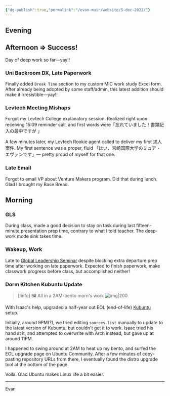 ```yaml
---
{"dg-publish":true,"permalink":"/evan-muir/website/5-dec-2022/"}
---
```


## Evening

## Afternoon  ⇒ Success!
Day of deep work so far—yay!!

### Uni Backroom DX, Late Paperwork
Finally added `Break Time` section to my custom MIC work study Excel form. After already being adopted by some staff/admin, this latest addition should make it irresistible—yay!!

### Levtech Meeting Mishaps
Forgot my Levtech College explanatory session. Realized right upon receiving 15:09 reminder call, and first words were「忘れていました！書類記入の最中ですが 」

A few minutes later, my Levtech Rookie agent called to deliver my first 求人案件. My first sentence was a proper, fluid 「はい、宮崎国際大学のミュア・エヴァンです」— pretty proud of myself for that one.

### Late Email
Forgot to email VP about Venture Makers program. Did that during lunch. Glad I brought my Base Bread.

## Morning

### GLS
During class, made a good decision to stay on task during last fifteen-minute presentation prep time, contrary to what I told teacher. The deep-work mode sink takes time.  

### Wakeup, Work
Late to [Global Leadership Seminar](MIC/三年/後期/IDS312-1%20Global%20Leadership%20Seminar/IDS312-1%20Global%20Leadership%20Seminar.md) despite blocking extra departure prep time after working on late paperwork. Expected to finish paperwork, make classwork progress before class, but accomplished neither!

### Dorm Kitchen Kubuntu Update

> [!info] 🖼️ All in a 2AM-bento morn's work
> ![img|200](https://lh3.googleusercontent.com/a5s3MEMZTbXr6zEWu3PKubD4drJovfawl3G6RbgMPurpKD0yM8Mug3ksmuhcNVOufuDkGoOVd-3mDKOZCxpHT1zSQNDi1mtnUC_7ARYpDftrxH5PZL4gsjXlqU24Imx-g66JY3H9S4da6sLuqZ7L3K2UEefWj-kIAUmn4tfLxhQcrwt2UTB7LixVUEHKTeYYgQjtrnJv5KKc8I6N8yTgbHm0PLASSFh1BPDq8bEk1Ix0ifNNX31hZP24PePRKah763AKEBL761FJcPnGGg_Y6yjePQm0cJAIFHNeuN0-_wNg9x0bfEWnAhyDK4e-Kfhkhr_WSR90MMsWv3ZjdTsmANdThUkX8LChQq8yxOK4uChls4ORpSZuEksQLXl6reEx-jqrnj1C16QriCzFjCx7O2cEQZ_ifHm_u0uMFjd2BO2HBAO-dhJjwKafSB9wmtNoBxHG5VxqkctblpywIxC1fKouqsXZhzs9AfQbvZizu6lShGy6uskZmvNlZoVZEXoYatDiW_ut6uVaocN0FuHLMvD7-zZC_jS_7U8WBWiaQtk6hR8v_W6931Rfa8Rat3VyWMbFMm195VMOwZJbhKFLHSzsfOf5SqRKVYjBAI1BzBtrYcUn7Aa08jF3uuU3rESSNd3irtRHGgI_L0wOe0UMt7IFryO3-YFkc1EoJpBfsPcjKJOynEBzDxUaoimYkaJDxqOIejNuWVc35-RT_ajIvTFVIU1_i3a7CIz1RThZSUDv7irkByROJDcLbc8-v2ftjkErNrMVMqUqb4wmP7c-qwF1hyeQSt8p1w_G3D1lOIDpXHHaI6dWvkJKxOK_hPw5DOt34282sr-wnepuN6EOX_w2_WKFV8oNyqVQm2phiLsiB-jYf2Y5prOxZy0KFhOQycAiP9k2SzMnIRnRso0j_eErYwT47C_iJGCcKc2c5JZw3A=w543-h964-no?authuser=0)

With Isaac's help, upgraded a half-year out EOL (end-of-life) [Kubuntu](Kubuntu.md) setup.

Initially, around 9PM(?), we tried editing `sources.list` manually to update to the latest version of Kubuntu, but couldn't get it to work. Isaac tried his hand at it, and attempted to overwrite with Arch instead, but gave up at around 11PM.

I happened to swing around at 2AM to heat up my bento, and surfed the EOL upgrade page on Ubuntu Community. After a few minutes of copy-pasting repository URLs from there, I eventually found the distro upgrade tool at the bottom of the page.

Voilà. Glad Ubuntu makes Linux life a bit easier.

---

Evan